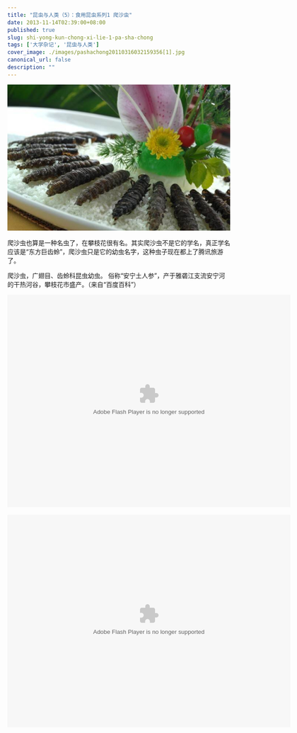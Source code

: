 ```yaml
---
title: "昆虫与人类（5）：食用昆虫系列1 爬沙虫"
date: 2013-11-14T02:39:00+08:00
published: true
slug: shi-yong-kun-chong-xi-lie-1-pa-sha-chong
tags: ['大学杂记', '昆虫与人类']
cover_image: ./images/pashachong20110316032159356[1].jpg
canonical_url: false
description: ""
---
```




![爬沙虫](./images/pashachong20110316032159356[1].jpg)

爬沙虫也算是一种名虫了，在攀枝花很有名。其实爬沙虫不是它的学名，真正学名应该是&ldquo;东方巨齿蛉&rdquo;，爬沙虫只是它的幼虫名字，这种虫子现在都上了腾讯旅游了。

爬沙虫，广翅目、齿蛉科昆虫幼虫。 俗称&ldquo;安宁土人参&rdquo;，产于雅砻江支流安宁河的干热河谷，攀枝花市盛产。（来自&ldquo;百度百科&rdquo;）

<embed allowfullscreen="true" allowscriptaccess="always" bgcolor="#000000" flashvars="adCalls=http%3A//pubads.g.doubleclick.net/gampad/adx%3Fiu%3D/8962/web_cntv/dicengye_qiantiepian1%26sz%3D7x1%26c%3D1384396589709%26m%3Dtext/xml%26t%3Dpage_group%253Ddianbo%2526subsite%253Dtv%2526CHANNEL%253D1%2526sorts%253D1%2526maima1%253D33%2526maima2%253D13%2526maima3%253D01%2526maima4%253D00%2526pindao%253Dzcctv7%2526shipinji%253Dz_E7_A7_91_E6_8A_80_E8_8B_91%2526shichang%253D5%7B%21@%23%7Dhttp%3A//pubads.g.doubleclick.net/gampad/adx%3Fiu%3D/8962/web_cntv/dicengye_qiantiepian2%26sz%3D7x2%26c%3D1384396589710%26m%3Dtext/xml%26t%3Dpage_group%253Ddianbo%2526subsite%253Dtv%2526CHANNEL%253D1%2526sorts%253D1%2526maima1%253D33%2526maima2%253D13%2526maima3%253D01%2526maima4%253D00%2526pindao%253Dzcctv7%2526shipinji%253Dz_E7_A7_91_E6_8A_80_E8_8B_91%2526shichang%253D5&amp;adBanner=http%3A//pubads.g.doubleclick.net/gampad/adx%3Fiu%3D/8962/web_cntv/dicengye_xuanfubanner%26sz%3D1x1%26c%3D1384396589710%26m%3Dtext/xml%26t%3Dpage_group%253Ddianbo%2526subsite%253Dtv%2526CHANNEL%253D1%2526sorts%253D1%2526maima1%253D33%2526maima2%253D13%2526maima3%253D01%2526maima4%253D00%2526pindao%253Dzcctv7%2526shipinji%253Dz_E7_A7_91_E6_8A_80_E8_8B_91%2526shichang%253D5&amp;adText=http%3A//pubads.g.doubleclick.net/gampad/adx%3Fiu%3D/8962/web_cntv/dicengye_kongzhitiaowenzi%26sz%3D1x1%26c%3D1384396589710%26m%3Dtext/xml%26t%3Dpage_group%253Ddianbo%2526subsite%253Dtv%2526CHANNEL%253D1%2526sorts%253D1%2526maima1%253D33%2526maima2%253D13%2526maima3%253D01%2526maima4%253D00%2526pindao%253Dzcctv7%2526shipinji%253Dz_E7_A7_91_E6_8A_80_E8_8B_91%2526shichang%253D5&amp;videoId=VIDE100148316840&amp;filePath=&amp;isAutoPlay=false&amp;url=http://tv.cntv.cn/video/C10343/201884f6da9a46bd988873df23b25386&amp;tai=tv&amp;configPath=http://js.player.cntv.cn/xml/config/outside.xml&amp;widgetsConfig=http://js.player.cntv.cn/xml/widgetsConfig/common.xml&amp;languageConfig=&amp;hour24DataURL=VodCycleData.xml&amp;outsideChannelId=channelBugu&amp;videoCenterId=201884f6da9a46bd988873df23b25386" height="480" id="v_player_cctv" lk_media="yes" lk_mediaid="lk_juiceapp_mediaPopup_1257416656250" menu="false" name="v_player_cctv" quality="best" src="http://player.cntv.cn/standard/cntvOutSidePlayer.swf" type="application/x-shockwave-flash" width="640"></embed>

<embed allowfullscreen="true" allowscriptaccess="always" bgcolor="#000000" flashvars="adCalls=http%3A//pubads.g.doubleclick.net/gampad/adx%3Fiu%3D/8962/web_cntv/dicengye_qiantiepian1%26sz%3D7x1%26c%3D1384396720370%26m%3Dtext/xml%26t%3Dpage_group%253Ddianbo%2526subsite%253Dtv%2526CHANNEL%253D1%2526sorts%253D1%2526maima1%253D33%2526maima2%253D13%2526maima3%253D01%2526maima4%253D00%2526pindao%253Dz%2526shipinji%253Dz_E7_A7_91_E6_8A_80_E8_8B_91%2526shichang%253D0%7B%21@%23%7Dhttp%3A//pubads.g.doubleclick.net/gampad/adx%3Fiu%3D/8962/web_cntv/dicengye_qiantiepian2%26sz%3D7x2%26c%3D1384396720370%26m%3Dtext/xml%26t%3Dpage_group%253Ddianbo%2526subsite%253Dtv%2526CHANNEL%253D1%2526sorts%253D1%2526maima1%253D33%2526maima2%253D13%2526maima3%253D01%2526maima4%253D00%2526pindao%253Dz%2526shipinji%253Dz_E7_A7_91_E6_8A_80_E8_8B_91%2526shichang%253D0&amp;adAfter=http%3A//pubads.g.doubleclick.net/gampad/adx%3Fiu%3D/8962/web_cntv/dicengye_houtiepian%26sz%3D8x1%26c%3D1384396720371%26m%3Dtext/xml%26t%3Dpage_group%253Ddianbo%2526subsite%253Dtv%2526CHANNEL%253D1%2526sorts%253D1%2526maima1%253D33%2526maima2%253D13%2526maima3%253D01%2526maima4%253D00%2526pindao%253Dz%2526shipinji%253Dz_E7_A7_91_E6_8A_80_E8_8B_91%2526shichang%253D0&amp;adPause=http%3A//pubads.g.doubleclick.net/gampad/adx%3Fiu%3D/8962/web_cntv/dicengye_zanting%26sz%3D1x1%26c%3D1384396720371%26m%3Dtext/xml%26t%3Dpage_group%253Ddianbo%2526subsite%253Dtv%2526CHANNEL%253D1%2526sorts%253D1%2526maima1%253D33%2526maima2%253D13%2526maima3%253D01%2526maima4%253D00%2526pindao%253Dz%2526shipinji%253Dz_E7_A7_91_E6_8A_80_E8_8B_91%2526shichang%253D0&amp;adCorner=http%3A//pubads.g.doubleclick.net/gampad/adx%3Fiu%3D/8962/web_cntv/dicengye_jiaobiao%26sz%3D1x1%26c%3D1384396720371%26m%3Dtext/xml%26t%3Dpage_group%253Ddianbo%2526subsite%253Dtv%2526CHANNEL%253D1%2526sorts%253D1%2526maima1%253D33%2526maima2%253D13%2526maima3%253D01%2526maima4%253D00%2526pindao%253Dz%2526shipinji%253Dz_E7_A7_91_E6_8A_80_E8_8B_91%2526shichang%253D0&amp;adBanner=http%3A//pubads.g.doubleclick.net/gampad/adx%3Fiu%3D/8962/web_cntv/dicengye_xuanfubanner%26sz%3D1x1%26c%3D1384396720372%26m%3Dtext/xml%26t%3Dpage_group%253Ddianbo%2526subsite%253Dtv%2526CHANNEL%253D1%2526sorts%253D1%2526maima1%253D33%2526maima2%253D13%2526maima3%253D01%2526maima4%253D00%2526pindao%253Dz%2526shipinji%253Dz_E7_A7_91_E6_8A_80_E8_8B_91%2526shichang%253D0&amp;adText=http%3A//pubads.g.doubleclick.net/gampad/adx%3Fiu%3D/8962/web_cntv/dicengye_kongzhitiaowenzi%26sz%3D1x1%26c%3D1384396720371%26m%3Dtext/xml%26t%3Dpage_group%253Ddianbo%2526subsite%253Dtv%2526CHANNEL%253D1%2526sorts%253D1%2526maima1%253D33%2526maima2%253D13%2526maima3%253D01%2526maima4%253D00%2526pindao%253Dz%2526shipinji%253Dz_E7_A7_91_E6_8A_80_E8_8B_91%2526shichang%253D0&amp;videoId=2013&amp;filePath=/&amp;isAutoPlay=false&amp;url=http://search.cctv.com/playVideo.html?detailsid=1b92cd0186a44a85a5d6b8501cda891b&amp;ad_maima=860010-1133130100&amp;title=%E7%A7%91%E6%8A%80%E8%8B%91&amp;tai=search&amp;configPath=http://js.player.cntv.cn/xml/config/outside.xml&amp;widgetsConfig=http://js.player.cntv.cn/xml/widgetsConfig/common.xml&amp;languageConfig=&amp;hour24DataURL=VodCycleData.xml&amp;outsideChannelId=channelBugu&amp;videoCenterId=1b92cd0186a44a85a5d6b8501cda891b" height="480" id="v_player_cctv" lk_media="yes" lk_mediaid="lk_juiceapp_mediaPopup_1257416656250" menu="false" name="v_player_cctv" quality="best" src="http://player.cntv.cn/standard/cntvOutSidePlayer.swf" type="application/x-shockwave-flash" width="640"></embed>